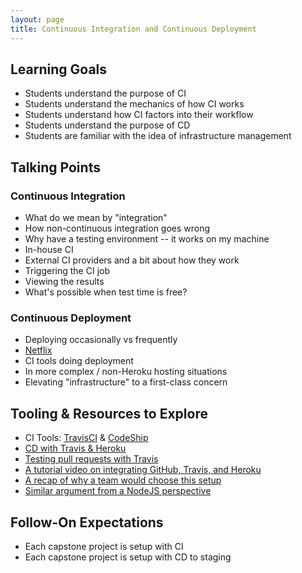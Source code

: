 ```yaml
---
layout: page
title: Continuous Integration and Continuous Deployment
---
```


## Learning Goals

* Students understand the purpose of CI
* Students understand the mechanics of how CI works
* Students understand how CI factors into their workflow
* Students understand the purpose of CD
* Students are familiar with the idea of infrastructure management

## Talking Points

### Continuous Integration

* What do we mean by "integration"
* How non-continuous integration goes wrong
* Why have a testing environment -- it works on my machine
* In-house CI
* External CI providers and a bit about how they work
* Triggering the CI job
* Viewing the results
* What's possible when test time is free?

### Continuous Deployment

* Deploying occasionally vs frequently
* [Netflix](http://techblog.netflix.com/2015/11/global-continuous-delivery-with.html)
* CI tools doing deployment
* In more complex / non-Heroku hosting situations
* Elevating "infrastructure" to a first-class concern

## Tooling & Resources to Explore

* CI Tools: [TravisCI](https://travis-ci.org/) & [CodeShip](https://codeship.com)
* [CD with Travis & Heroku](https://docs.travis-ci.com/user/deployment/heroku/)
* [Testing pull requests with Travis](https://docs.travis-ci.com/user/pull-requests)
* [A tutorial video on integrating GitHub, Travis, and Heroku](https://www.youtube.com/watch?v=5AhMk26eLz0)
* [A recap of why a team would choose this setup](https://medium.com/@anicolaspp/github-travis-ci-and-heroku-platform-fe21a72dfb5#.s7o89bwf0)
* [Similar argument from a NodeJS perspective](https://shapeshed.com/continuously-deploy-node-apps-with-github-travis-and-heroku/)

## Follow-On Expectations

* Each capstone project is setup with CI
* Each capstone project is setup with CD to staging

